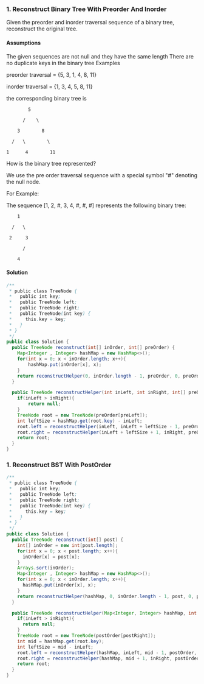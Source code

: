 ### 1. Reconstruct Binary Tree With Preorder And Inorder
Given the preorder and inorder traversal sequence of a binary tree, reconstruct the original tree.

#### Assumptions

The given sequences are not null and they have the same length
There are no duplicate keys in the binary tree
Examples

preorder traversal = {5, 3, 1, 4, 8, 11}

inorder traversal = {1, 3, 4, 5, 8, 11}

the corresponding binary tree is

            5
    
          /    \
    
        3        8
    
      /   \        \
    
    1      4        11

How is the binary tree represented?

We use the pre order traversal sequence with a special symbol "#" denoting the null node.

For Example:

The sequence [1, 2, #, 3, 4, #, #, #] represents the following binary tree:

        1
    
      /   \
    
     2     3
    
          /
    
        4
        
        
#### Solution

```java
/**
 * public class TreeNode {
 *   public int key;
 *   public TreeNode left;
 *   public TreeNode right;
 *   public TreeNode(int key) {
 *     this.key = key;
 *   }
 * }
 */
public class Solution {
  public TreeNode reconstruct(int[] inOrder, int[] preOrder) {
    Map<Integer , Integer> hashMap = new HashMap<>();
    for(int x = 0; x < inOrder.length; x++){
    	hashMap.put(inOrder[x], x);
    }
    return reconstructHelper(0, inOrder.length - 1, preOrder, 0, preOrder.length - 1, hashMap);
  }

  public TreeNode reconstructHelper(int inLeft, int inRight, int[] preOrder, int preLeft, int preRight, Map<Integer, Integer> hashMap){
  	if(inLeft > inRight){
  		return null;
  	}
  	TreeNode root = new TreeNode(preOrder[preLeft]);
  	int leftSize = hashMap.get(root.key) - inLeft;
  	root.left = reconstructHelper(inLeft, inLeft + leftSize - 1, preOrder, preLeft + 1, preLeft + leftSize, hashMap);
  	root.right = reconstructHelper(inLeft + leftSize + 1, inRight, preOrder, preLeft + leftSize + 1, preRight, hashMap);
  	return root;
  }
}

```

### 1. Reconstruct BST With PostOrder

```java
/**
 * public class TreeNode {
 *   public int key;
 *   public TreeNode left;
 *   public TreeNode right;
 *   public TreeNode(int key) {
 *     this.key = key;
 *   }
 * }
 */
public class Solution {
  public TreeNode reconstruct(int[] post) {
    int[] inOrder = new int[post.length];
    for(int x = 0; x < post.length; x++){
      inOrder[x] = post[x];
    }
    Arrays.sort(inOrder);
    Map<Integer , Integer> hashMap = new HashMap<>();
    for(int x = 0; x < inOrder.length; x++){
      hashMap.put(inOrder[x], x);
    }
    return reconstructHelper(hashMap, 0, inOrder.length - 1, post, 0, post.length - 1);
  }

  public TreeNode reconstructHelper(Map<Integer, Integer> hashMap, int inLeft, int inRight, int[] postOrder, int postLeft, int postRight){
    if(inLeft > inRight){
      return null;
    }
    TreeNode root = new TreeNode(postOrder[postRight]);
    int mid = hashMap.get(root.key);
    int leftSize = mid - inLeft;
    root.left = reconstructHelper(hashMap, inLeft, mid - 1, postOrder, postLeft, postLeft + leftSize - 1);
    root.right = reconstructHelper(hashMap, mid + 1, inRight, postOrder, postLeft + leftSize, postRight - 1);
    return root;
  }
}

```




